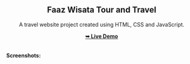 <h2 align="center">Faaz Wisata Tour and Travel</h2>
<div align="center">
<p>A travel website project created using HTML, CSS and JavaScript.</p>
<a href="https://github.com/fathur8790-thur" target="_blank"><strong>➥ Live Demo</strong></a>
</div> <br/><br/>
<b>Screenshots:</b> <br/><br/>
<img src=">Screenshot 2024-02-05 095946</img>
